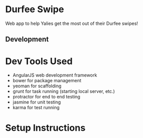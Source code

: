 Durfee Swipe
============

Web app to help Yalies get the most out of their Durfee swipes!

Development
-----------
# Dev Tools Used
* AngularJS web development framework
* bower for package management
* yeoman for scaffolding
* grunt for task running (starting local server, etc.)
* protractor for end to end testing
* jasmine for unit testing
* karma for test running

# Setup Instructions

